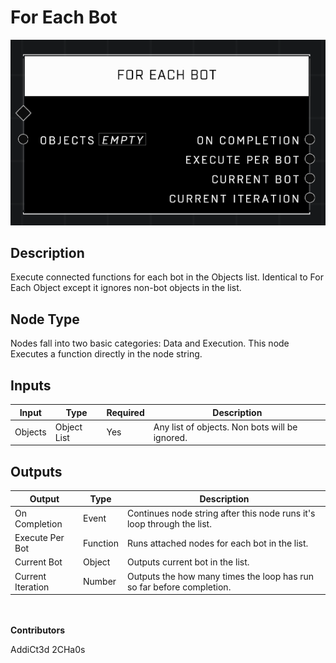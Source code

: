 # For Each Bot
![](../../../.gitbook/assets/for-each-bot.png)
## Description
Execute connected functions for each bot in the Objects list. Identical to For Each Object except it ignores non-bot objects in the list.

## Node Type
Nodes fall into two basic categories: Data and Execution. This node Executes a function directly in the node string.

## Inputs
| Input | Type | Required | Description |
|------------------|------------------|----------|--------------------------------------------------------------|
| Objects | Object List | Yes | Any list of objects. Non bots will be ignored. |

## Outputs
| Output | Type | Description |
|------------------|------------------|--------------------------------------------------------------|
| On Completion | Event | Continues node string after this node runs it's loop through the list. |
| Execute Per Bot | Function | Runs attached nodes for each bot in the list. |
| Current Bot | Object | Outputs current bot in the list. |
| Current Iteration | Number | Outputs the how many times the loop has run so far before completion. |

\
\
**Contributors**

AddiCt3d 2CHa0s